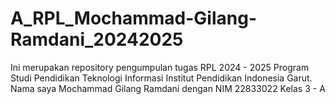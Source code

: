 # A_RPL_Mochammad-Gilang-Ramdani_20242025
Ini merupakan repository pengumpulan tugas RPL 2024 - 2025 Program Studi Pendidikan Teknologi Informasi Institut Pendidikan Indonesia Garut. Nama saya Mochammad Gilang Ramdani dengan NIM 22833022 Kelas 3 - A
